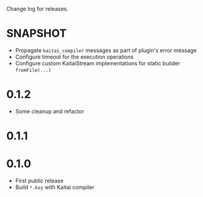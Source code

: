 Change log for releases.

# SNAPSHOT

* Propagate `kaitai_compiler` messages as part of plugin's error message
* Configure timeout for the execution operations
* Configure custom KaitaiStream implementations for static builder `fromFile(...)`

# 0.1.2

* Some cleanup and refactor

# 0.1.1

# 0.1.0

* First public release
* Build `*.ksy` with Kaitai compiler
